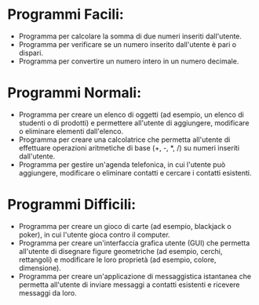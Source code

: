# Programmi Facili:
- Programma per calcolare la somma di due numeri inseriti dall'utente.
- Programma per verificare se un numero inserito dall'utente è pari o dispari.
- Programma per convertire un numero intero in un numero decimale.

# Programmi Normali:
- Programma per creare un elenco di oggetti (ad esempio, un elenco di studenti o di prodotti) e permettere all'utente di aggiungere, modificare o eliminare elementi dall'elenco.
- Programma per creare una calcolatrice che permetta all'utente di effettuare operazioni aritmetiche di base (+, -, *, /) su numeri inseriti dall'utente.
- Programma per gestire un'agenda telefonica, in cui l'utente può aggiungere, modificare o eliminare contatti e cercare i contatti esistenti.

# Programmi Difficili:
- Programma per creare un gioco di carte (ad esempio, blackjack o poker), in cui l'utente gioca contro il computer.
- Programma per creare un'interfaccia grafica utente (GUI) che permetta all'utente di disegnare figure geometriche (ad esempio, cerchi, rettangoli) e modificare le loro proprietà (ad esempio, colore, dimensione).
- Programma per creare un'applicazione di messaggistica istantanea che permetta all'utente di inviare messaggi a contatti esistenti e ricevere messaggi da loro.


